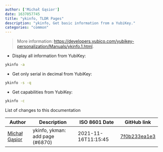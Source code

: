```yaml
---
author: ['Michał Gąsior']
date: 1637057745
title: "ykinfo, TLDR Pages"
description: "ykinfo, Get basic information from a YubiKey."
categories: "common"
---
```

> More information: <https://developers.yubico.com/yubikey-personalization/Manuals/ykinfo.1.html>.

- Display all information from YubiKey:

```bash
ykinfo -a
```

- Get only serial in decimal from YubiKey:

```bash
ykinfo -s -q
```

- Get capabilities from YubiKey:

```bash
ykinfo -c
```
List of changes to this documentation


Author | Description | ISO 8601 Date | GitHub link
------|-----|-----|-----
[Michał Gąsior](mailto:rogacz@gmail.com) | ykinfo, ykman: add page (#6870) | 2021-11-16T11:15:45 | [7f0b233ea1e3](https://github.com/tldr-pages/tldr/commit/7f0b233ea1e3fe44b7c7e3186046b4da4f423b6a)


